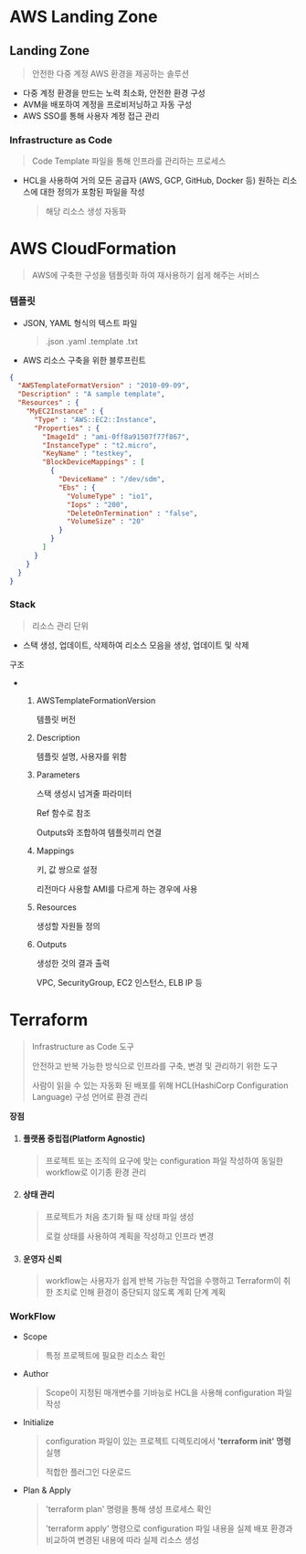 # AWS Landing Zone

## Landing Zone

> 안전한 다중 계정 AWS 환경을 제공하는 솔루션

- 다중 계정 환경을 만드는 노력 최소화, 안전한 환경 구성
- AVM을 배포하여 계정을 프로비저닝하고 자동 구성
- AWS SSO를 통해 사용자 계정 접근 관리



### Infrastructure as Code

> Code Template 파일을 통해 인프라를 관리하는 프로세스

- HCL을 사용하여 거의 모든 공급자 (AWS, GCP, GitHub, Docker 등) 원하는 리소스에 대한 정의가 포함된 파일을 작성

  > 해당 리소스 생성 자동화



# AWS CloudFormation

> AWS에 구축한 구성을 템플릿화 하여 재사용하기 쉽게 해주는 서비스

### 템플릿

- JSON, YAML 형식의 텍스트 파일

  > .json .yaml .template .txt

- AWS 리소스 구축을 위한 블루프린트

```json
{
  "AWSTemplateFormatVersion" : "2010-09-09",
  "Description" : "A sample template",
  "Resources" : {
    "MyEC2Instance" : {
      "Type" : "AWS::EC2::Instance",
      "Properties" : {
        "ImageId" : "ami-0ff8a91507f77f867",
        "InstanceType" : "t2.micro",
        "KeyName" : "testkey",
        "BlockDeviceMappings" : [
          {
            "DeviceName" : "/dev/sdm",
            "Ebs" : {
              "VolumeType" : "io1",
              "Iops" : "200",
              "DeleteOnTermination" : "false",
              "VolumeSize" : "20"
            }
          }
        ]
      }
    }
  }
}
```



### Stack

> 리소스 관리 단위

- 스택 생성, 업데이트, 삭제하여 리소스 모음을 생성, 업데이트 및 삭제

구조

- 1. AWSTemplateFormationVersion

     템플릿 버전

  2. Description

     템플릿 설명, 사용자를 위함

  3. Parameters

     스택 생성시 넘겨줄 파라미터

     Ref 함수로 참조

     Outputs와 조합하여 템플릿끼리 연결

  4. Mappings

     키, 값 쌍으로 설정

     리전마다 사용할 AMI를 다르게 하는 경우에 사용

  5. Resources

     생성할 자원들 정의

  6. Outputs

     생성한 것의 결과 출력

     VPC, SecurityGroup, EC2 인스턴스, ELB IP 등



# Terraform

> Infrastructure as Code 도구
>
> 안전하고 반복 가능한 방식으로 인프라를 구축, 변경 및 관리하기 위한 도구
>
> 사람이 읽을 수 있는 자동화 된 배포를 위해 HCL(HashiCorp Configuration Language) 구성 언어로 환경 관리

**장점**

1. #### 플랫폼 중립접(Platform Agnostic)

   > 프로젝트 또는 조직의 요구에 맞는 configuration 파일 작성하여 동일한 workflow로 이기종 환경 관리

2. #### 상태 관리

   > 프로젝트가 처음 초기화 될 때 상태 파일 생성
   >
   > 로컬 상태를 사용하여 계획을 작성하고 인프라 변경

3. #### 운영자 신뢰

   > workflow는 사용자가 쉽게 반복 가능한 작업을 수행하고 Terraform이 취한 조치로 인해 환경이 중단되지 않도록 계회 단계 계획



### WorkFlow

- Scope

  > 특정 프로젝트에 필요한 리소스 확인

- Author

  > Scope이 지정된 매개변수를 기바능로 HCL을 사용해 configuration 파일 작성

- Initialize

  > configuration 파일이 있는 프로젝트 디렉토리에서 **'terraform init' 명령** 실행
  >
  > 적합한 플러그인 다운로드

- Plan & Apply

  > 'terraform plan' 명령을 통해 생성 프로세스 확인
  >
  > 'terraform apply' 명령으로 configuration 파일 내용을 실제 배포 환경과 비교하여 변경된 내용에 따라 실제 리소스 생성

